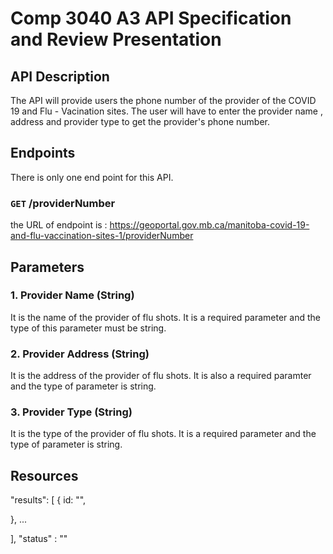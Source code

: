 # Comp 3040 A3 API Specification and Review Presentation

## API Description

The API will provide users the phone number of the provider of the COVID 19 and Flu - Vacination sites. The user will have to enter the provider name , address and provider type to get the provider's phone number.  

## Endpoints

There is only one end point for this API.

### `GET` /providerNumber

the URL of endpoint is : https://geoportal.gov.mb.ca/manitoba-covid-19-and-flu-vaccination-sites-1/providerNumber

## Parameters

### 1. Provider Name (String)

 It is the name of the provider of flu shots. It is a required parameter 
 and the type of this parameter must be string.
 
 
### 2. Provider Address (String)

It is the address of the provider of flu shots. It is also a required paramter
and the type of parameter is string.

### 3. Provider Type (String)

It is the type of the provider of flu shots. It is a required parameter and the
type of parameter is string.



## Resources

"results": [
  {
  id: "",
  
  },
  ...


],
"status" : ""
